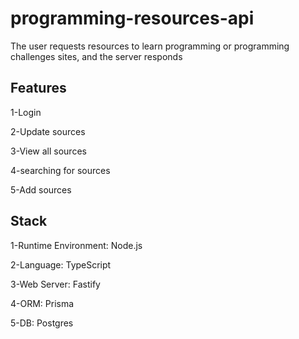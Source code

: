 # programming-resources-api
The user requests resources to learn programming or programming challenges sites, and the server responds

## Features
1-Login 

2-Update sources

3-View all sources

4-searching for sources

5-Add sources

## Stack

1-Runtime Environment: Node.js

2-Language: TypeScript

3-Web Server: Fastify

4-ORM: Prisma

5-DB: Postgres
